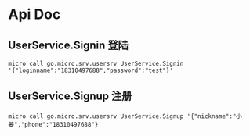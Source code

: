 # Api Doc

## UserService.Signin 登陆

```micro cli
micro call go.micro.srv.usersrv UserService.Signin '{"loginname":"18310497688","password":"test"}'
```

## UserService.Signup 注册

```micro cli
micro call go.micro.srv.usersrv UserService.Signup '{"nickname":"小姜","phone":"18310497688"}'
```
